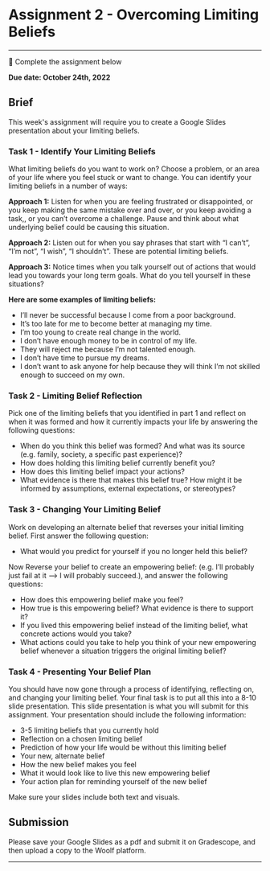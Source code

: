 # Assignment 2 - Overcoming Limiting Beliefs

---

<aside>


📝 Complete the assignment below

</aside>

**Due date: October 24th, 2022**

## Brief

This week's assignment will require you to create a Google Slides presentation about your limiting beliefs.

### Task 1 - Identify Your Limiting Beliefs

What limiting beliefs do you want to work on? Choose a problem, or an area of your life where you feel stuck or want to change. You can identify your limiting beliefs in a number of ways:

**Approach 1:** Listen for when you are feeling frustrated or disappointed, or you keep making the same mistake over and over, or you keep avoiding a task,, or you can’t overcome a challenge. Pause and think about what underlying belief could be causing this situation.


**Approach 2:** Listen out for when you say phrases that start with “I can’t”, “I’m not”, “I wish”, “I shouldn’t”. These are potential limiting beliefs.


**Approach 3:** Notice  times when you talk yourself out of actions that would lead you towards your long term goals. What do you tell yourself in these situations?


**Here are some examples of limiting beliefs:**
- I’ll never be successful because I come from a poor background.
- It’s too late for me to become better at managing my time.
- I’m too young to create real change in the world.
- I don’t have enough money to be in control of my life.
- They will reject me because I’m not talented enough.
- I don’t have time to pursue my dreams.
- I don’t want to ask anyone for help because they will think I’m not skilled enough to succeed on my own.


### Task 2 - Limiting Belief Reflection

Pick one of the limiting beliefs that you identified in part 1 and reflect on when it was formed and how it currently impacts your life by answering the following questions:
- When do you think this belief was formed? And what was its source (e.g. family, society, a specific past experience)?
- How does holding this limiting belief currently benefit you?
- How does this limiting belief impact your actions?
- What evidence is there that makes this belief true? How might it be informed by assumptions, external expectations, or stereotypes?


### Task 3 - Changing Your Limiting Belief

Work on developing an alternate belief that reverses your initial limiting belief. First answer the following question:
- What would you predict for yourself if you no longer held this belief?

Now Reverse your belief to create an empowering belief: (e.g. I’ll probably just fail at it —> I will probably succeed.), and answer the following questions:
- How does this empowering belief make you feel?
- How true is this empowering belief? What evidence is there to support it?
- If you lived this empowering belief instead of the limiting belief, what concrete actions would you take?
- What actions could you take to help you think of your new empowering belief whenever a situation triggers the original limiting belief?


### Task 4 - Presenting Your Belief Plan

You should have now gone through a process of identifying, reflecting on, and changing your limiting belief. Your final task is to put all this into a 8-10 slide presentation. This slide presentation is what you will submit for this assignment. Your presentation should include the following information:
- 3-5 limiting beliefs that you currently hold
- Reflection on a chosen limiting belief
- Prediction of how your life would be without this limiting belief
- Your new, alternate belief
- How the new belief makes you feel
- What it would look like to live this new empowering belief
- Your action plan for reminding yourself of the new belief

Make sure your slides include both text and visuals.

## Submission

Please save your Google Slides as a pdf and submit it on Gradescope, and then upload a copy to the Woolf platform.

---
